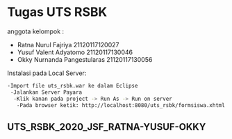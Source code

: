 # Tugas UTS RSBK

anggota kelompok :

* Ratna Nurul Fajriya	21120117120027
* Yusuf Valent Adyatomo	21120117130046
* Okky Nurnanda Pangestularas	21120117130056

Instalasi pada Local Server:
```bash
-Import file uts_rsbk.war ke dalam Eclipse
 -Jalankan Server Payara
  -Klik kanan pada project -> Run As -> Run on server
   -Pada browser ketik: http://localhost:8080/uts_rsbk/formsiswa.xhtml
```


## UTS_RSBK_2020_JSF_RATNA-YUSUF-OKKY
